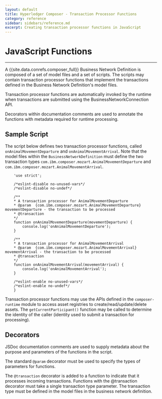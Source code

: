 ```yaml
---
layout: default
title: Hyperledger Composer - Transaction Processor Functions
category: reference
sidebar: sidebars/reference.md
excerpt: Creating transaction processor functions in JavaScript
---
```


# JavaScript Functions

---

A {{site.data.conrefs.composer_full}} Business Network Definition is composed of a set of model files
and a set of scripts. The scripts may contain transaction processor
functions that implement the transactions defined in the Business
Network Definition's model files.

Transaction processor functions are automatically invoked by the runtime when transactions are submitted using the BusinessNetworkConnection API.

Decorators within documentation comments are used to annotate the functions with metadata required for runtime processing.

## Sample Script

The script below defines two transaction processor functions, called `onAnimalMovementDeparture` and `onAnimalMovementArrival`. Note that the model files within the `BusinessNetworkDefinition` must define the two transaction types `com.ibm.composer.mozart.AnimalMovementDeparture` and `com.ibm.composer.mozart.AnimalMovementArrival`.

        'use strict';

        /*eslint-disable no-unused-vars*/
        /*eslint-disable no-undef*/

        /**
        * A transaction processor for AnimalMovementDeparture
        * @param  {com.ibm.composer.mozart.AnimalMovementDeparture} movementDeparture - the transaction to be processed
        * @transaction
        */
        function onAnimalMovementDeparture(movementDeparture) {
            console.log('onAnimalMovementDeparture');
        }

        /**
        * A transaction processor for AnimalMovementArrival
        * @param  {com.ibm.composer.mozart.AnimalMovementArrival} movementArrival - the transaction to be processed
        * @transaction
        */
        function onAnimalMovementArrival(movementArrival) {
            console.log('onAnimalMovementArrival');
        }

        /*eslint-enable no-unused-vars*/
        /*eslint-enable no-undef*/
        }

Transaction processor functions may use the APIs defined in the `composer-runtime` module to access asset registries to create/read/update/delete assets. The `getCurrentParticipant()` function may be called to determine the identity of the caller (identity used to submit a transaction for processing).

## Decorators

JSDoc documentation comments are used to supply metadata about the purpose and
parameters of the functions in the script.

The standard `@param` decorator must be used to specify the types of parameters for functions.

The `@transaction` decorator is added to a function to indicate that it processes incoming transactions. Functions with the @transaction decorator must take a single transaction type parameter. The transaction type must be defined in the model files in the business network definition.
